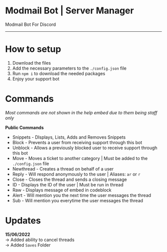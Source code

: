 # Modmail Bot | Server Manager
Modmail Bot For Discord

---

# How to setup
1. Download the files
2. Add the necessary parameters to the ``./config.json`` file
3. Run ``npm i`` to download the needed packages
5. Enjoy your support bot


# Commands
*Most commands are not shown in the help embed due to them being staff only*

**Public Commands**
* Snippets - DIsplays, Lists, Adds and Removes Snippets
* Block - Prevents a user from receiving support through this bot
* Unblock - Allows a previously blocked user to receive support through this bot
* Move - Moves a ticket to another category | Must be added to the ``./config.json`` file
* Newthread - Creates a thread on behalf of a user
* Reply - Will respond anonymously to the user | Aliases: ``ar`` or ``r``
* Close - Closes the thread and sends a closing message
* ID - Displays the ID of the user | Must be run in thread
* Raw - Displays message of embed in codeblock
* Alert - Will mention you the next time the user messages the thread
* Sub - Will mention you everytime the user messages the thread

# Updates
**15/06/2022**  
-> Added ability to cancel threads  
-> Added ``Saves`` Folder  




